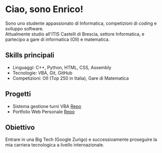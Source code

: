 # Ciao, sono Enrico!

Sono uno studente appassionato di Informatica, competizioni di coding e sviluppo software.  
Attualmente studio all'ITIS Castelli di Brescia, settore Informatica, e partecipo a gare di informatica (OII) e matematica.

## Skills principali
- Linguaggi: C++, Python, HTML, CSS, Assembly
- Tecnologie: VBA, Git, GitHub
- Competizioni: OII (Top 250 in Italia), Gare di Matematica

## Progetti
- Sistema gestione turni VBA [Repo](https://github.com/tuo-utente/turni-vba-azienda)
- Portfolio Web Personale [Repo](https://github.com/tuo-utente/portfolio-web)

## Obiettivo
Entrare in una Big Tech (Google Zurigo) e successivamente proseguire la mia carriera tecnologica a livello internazionale.
